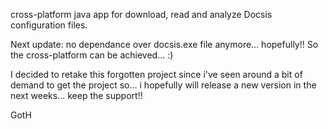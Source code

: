 cross-platform java app for download, read and analyze Docsis configuration files.

Next update: no dependance over docsis.exe file anymore... hopefully!! So the cross-platform can be achieved... :)

I decided to retake this forgotten project since i've seen around a bit of demand to get the project so... i hopefully will release a new version in the next weeks... keep the support!!

GotH